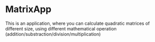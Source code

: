 # MatrixApp
This is an application, where you can calculate quadratic matrices of different size, using different mathematical operation (addition/substraction/division/multiplication)
